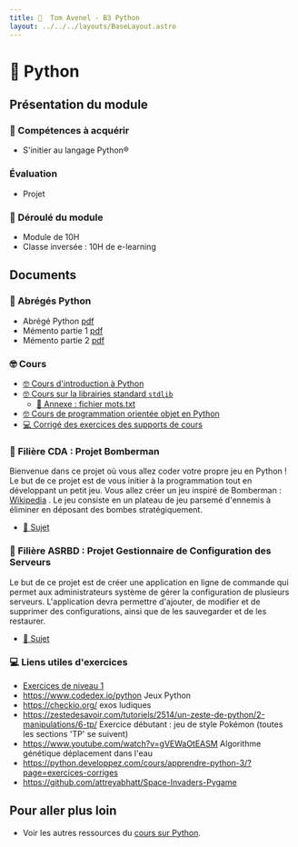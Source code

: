```yaml
---
title: 󰌠  Tom Avenel - B3 Python
layout: ../../../layouts/BaseLayout.astro
---
```


# 󰌠  Python

## Présentation du module

### 🎯 Compétences à acquérir
 
- S'initier au langage Python®

### Évaluation

- Projet

### 📅 Déroulé du module

- Module de 10H
- Classe inversée : 10H de e-learning

## Documents

### 󰌠 Abrégés Python

- Abrégé Python [pdf](/cours/python/abregepython.pdf)
- Mémento partie 1 [pdf](/cours/python/Partie_1_memento_Python_3.pdf)
- Mémento partie 2 [pdf](/cours/python/Partie_2_memento_Python_3.pdf)

### 🤓 Cours

- [🤓 Cours d'introduction à Python](/cours/python/python-cours-niveau1)
- [🤓 Cours sur la librairies standard `stdlib`](/cours/python/python-cours-stdlib)
  - [📄 Annexe : fichier mots.txt](/cours/python/mots.txt)
- [🤓 Cours de programmation orientée objet en Python](/cours/python/python-cours-poo)
- [💻 Corrigé des exercices des supports de cours](/cours/python/python-exos-cours-corrige)

### 📌 Filière CDA : Projet Bomberman

Bienvenue dans ce projet où vous allez coder votre propre jeu en Python ! Le but de ce projet est de vous initier à la programmation tout en développant un petit jeu. Vous allez créer un jeu inspiré de Bomberman : [Wikipedia](https://en.wikipedia.org/wiki/Bomberman) . Le jeu consiste en un plateau de jeu parsemé d'ennemis à éliminer en déposant des bombes stratégiquement.

- [📄 Sujet](/cours/python/python-projet-bomberman)

### 📌 Filière ASRBD : Projet Gestionnaire de Configuration des Serveurs

Le but de ce projet est de créer une application en ligne de commande qui permet aux administrateurs système de gérer la configuration de plusieurs serveurs. L'application devra permettre d'ajouter, de modifier et de supprimer des configurations, ainsi que de les sauvegarder et de les restaurer.

- [📄 Sujet](/cours/python/python-projet-gestion_configs)

### 💻 Liens utiles d'exercices

- [Exercices de niveau 1](https://supports.uptime-formation.fr/03-python/partie-1/exos-1/)
- <https://www.codedex.io/python> Jeux Python
- <https://checkio.org/> exos ludiques
- <https://zestedesavoir.com/tutoriels/2514/un-zeste-de-python/2-manipulations/6-tp/> Exercice débutant : jeu de style Pokémon (toutes les sections 'TP' se suivent)
- <https://www.youtube.com/watch?v=gVEWaOtEASM> Algorithme génétique déplacement dans l'eau
- <https://python.developpez.com/cours/apprendre-python-3/?page=exercices-corriges>
- <https://github.com/attreyabhatt/Space-Invaders-Pygame>

## Pour aller plus loin

- Voir les autres ressources du [cours sur Python](/cours/python).
